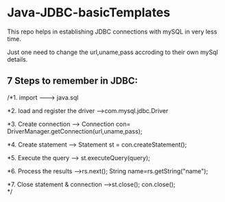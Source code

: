 # Java-JDBC-basicTemplates
This repo helps in establishing JDBC connections with mySQL in very less time.

Just one need to change the url,uname,pass accroding to their own mySql details.



## 7 Steps to remember in JDBC:
/*1. import ---> java.sql

 *2. load and register the driver -->com.mysql.jdbc.Driver
 
 *3. Create connection --> Connection con= DriverManager.getConnection(url,uname,pass);
 
 *4. Create statement --> Statement st = con.createStatement();
 
 *5. Execute the query --> st.executeQuery(query);
 
 *6. Process the results -->rs.next();    String name=rs.getString("name");
 
 *7. Close statement & connection -->st.close();           con.close();		                   
 */


